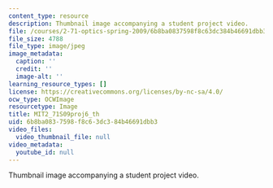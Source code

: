 ```yaml
---
content_type: resource
description: Thumbnail image accompanying a student project video.
file: /courses/2-71-optics-spring-2009/6b8ba0837598f8c63dc384b46691dbb3_MIT2_71S09proj6_th.jpg
file_size: 4788
file_type: image/jpeg
image_metadata:
  caption: ''
  credit: ''
  image-alt: ''
learning_resource_types: []
license: https://creativecommons.org/licenses/by-nc-sa/4.0/
ocw_type: OCWImage
resourcetype: Image
title: MIT2_71S09proj6_th
uid: 6b8ba083-7598-f8c6-3dc3-84b46691dbb3
video_files:
  video_thumbnail_file: null
video_metadata:
  youtube_id: null
---
```

Thumbnail image accompanying a student project video.